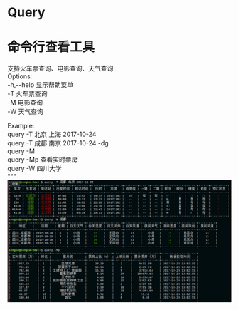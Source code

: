 # Query

命令行查看工具
=
支持火车票查询、电影查询、天气查询<br>
Options:<br>
    -h,--help   显示帮助菜单<br>
    -T          火车票查询<br>
    -M          电影查询<br>
    -W          天气查询<br>

Example:<br>
    query -T  北京 上海 2017-10-24<br>
    query -T  成都 南京 2017-10-24 -dg<br>
    query -M<br>
    query -Mp 查看实时票房<br>
    query -W  四川大学<br>
"""
 ![image](https://github.com/zengke123/Query/raw/master/image/info.png)










